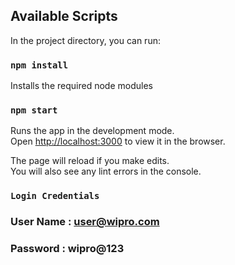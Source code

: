 
## Available Scripts

In the project directory, you can run:



### `npm install`

Installs the required node modules

### `npm start`

Runs the app in the development mode.<br>
Open [http://localhost:3000](http://localhost:3000) to view it in the browser.

The page will reload if you make edits.<br>
You will also see any lint errors in the console.

### `Login Credentials`
### User Name : user@wipro.com  
### Password : wipro@123


